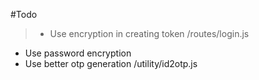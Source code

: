 #Todo
> * Use encryption in creating token /routes/login.js
  * Use password encryption
  * Use better otp generation /utility/id2otp.js
